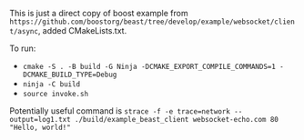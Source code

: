 This is just a direct copy of boost example from `https://github.com/boostorg/beast/tree/develop/example/websocket/client/async`, added CMakeLists.txt. 

To run: 
- `cmake -S . -B build -G Ninja -DCMAKE_EXPORT_COMPILE_COMMANDS=1 -DCMAKE_BUILD_TYPE=Debug`
- `ninja -C build`
- `source invoke.sh`

Potentially useful command is `strace -f -e trace=network --output=log1.txt ./build/example_beast_client websocket-echo.com 80  "Hello, world!"`
